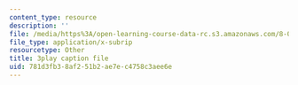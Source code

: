 ```yaml
---
content_type: resource
description: ''
file: /media/https%3A/open-learning-course-data-rc.s3.amazonaws.com/8-04-quantum-physics-i-spring-2016/781d3fb38af251b2ae7ec4758c3aee6e_-UgQEHHXTRM.vtt
file_type: application/x-subrip
resourcetype: Other
title: 3play caption file
uid: 781d3fb3-8af2-51b2-ae7e-c4758c3aee6e
---
```

